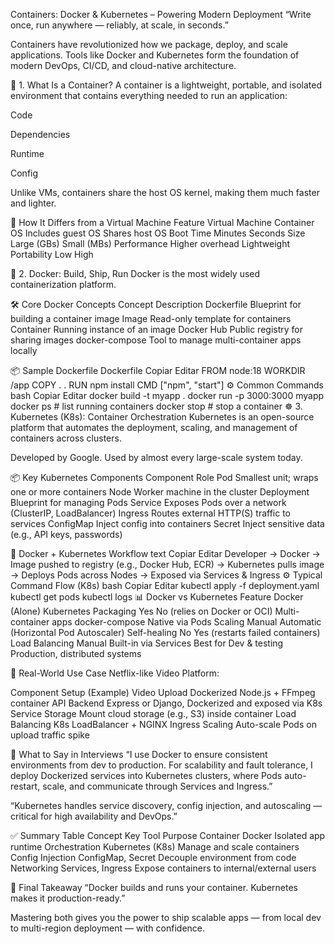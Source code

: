 Containers: Docker & Kubernetes – Powering Modern Deployment
“Write once, run anywhere — reliably, at scale, in seconds.”

Containers have revolutionized how we package, deploy, and scale applications. Tools like Docker and Kubernetes form the foundation of modern DevOps, CI/CD, and cloud-native architecture.

🐳 1. What Is a Container?
A container is a lightweight, portable, and isolated environment that contains everything needed to run an application:

Code

Dependencies

Runtime

Config

Unlike VMs, containers share the host OS kernel, making them much faster and lighter.

🧱 How It Differs from a Virtual Machine
Feature	Virtual Machine	Container
OS	Includes guest OS	Shares host OS
Boot Time	Minutes	Seconds
Size	Large (GBs)	Small (MBs)
Performance	Higher overhead	Lightweight
Portability	Low	High

🔧 2. Docker: Build, Ship, Run
Docker is the most widely used containerization platform.

🛠️ Core Docker Concepts
Concept	Description
Dockerfile	Blueprint for building a container image
Image	Read-only template for containers
Container	Running instance of an image
Docker Hub	Public registry for sharing images
docker-compose	Tool to manage multi-container apps locally

📦 Sample Dockerfile
Dockerfile
Copiar
Editar
FROM node:18
WORKDIR /app
COPY . .
RUN npm install
CMD ["npm", "start"]
⚙️ Common Commands
bash
Copiar
Editar
docker build -t myapp .
docker run -p 3000:3000 myapp
docker ps         # list running containers
docker stop <id>  # stop a container
☸️ 3. Kubernetes (K8s): Container Orchestration
Kubernetes is an open-source platform that automates the deployment, scaling, and management of containers across clusters.

Developed by Google. Used by almost every large-scale system today.

📦 Key Kubernetes Components
Component	Role
Pod	Smallest unit; wraps one or more containers
Node	Worker machine in the cluster
Deployment	Blueprint for managing Pods
Service	Exposes Pods over a network (ClusterIP, LoadBalancer)
Ingress	Routes external HTTP(S) traffic to services
ConfigMap	Inject config into containers
Secret	Inject sensitive data (e.g., API keys, passwords)

🔄 Docker + Kubernetes Workflow
text
Copiar
Editar
Developer → Docker → Image pushed to registry (e.g., Docker Hub, ECR)
          → Kubernetes pulls image → Deploys Pods across Nodes
          → Exposed via Services & Ingress
⚙️ Typical Command Flow (K8s)
bash
Copiar
Editar
kubectl apply -f deployment.yaml
kubectl get pods
kubectl logs <pod-name>
📊 Docker vs Kubernetes
Feature	Docker (Alone)	Kubernetes
Packaging	Yes	No (relies on Docker or OCI)
Multi-container apps	docker-compose	Native via Pods
Scaling	Manual	Automatic (Horizontal Pod Autoscaler)
Self-healing	No	Yes (restarts failed containers)
Load Balancing	Manual	Built-in via Services
Best for	Dev & testing	Production, distributed systems

🧪 Real-World Use Case
Netflix-like Video Platform:

Component	Setup (Example)
Video Upload	Dockerized Node.js + FFmpeg container
API Backend	Express or Django, Dockerized and exposed via K8s Service
Storage	Mount cloud storage (e.g., S3) inside container
Load Balancing	K8s LoadBalancer + NGINX Ingress
Scaling	Auto-scale Pods on upload traffic spike

💬 What to Say in Interviews
“I use Docker to ensure consistent environments from dev to production. For scalability and fault tolerance, I deploy Dockerized services into Kubernetes clusters, where Pods auto-restart, scale, and communicate through Services and Ingress.”

“Kubernetes handles service discovery, config injection, and autoscaling — critical for high availability and DevOps.”

✅ Summary Table
Concept	Key Tool	Purpose
Container	Docker	Isolated app runtime
Orchestration	Kubernetes (K8s)	Manage and scale containers
Config Injection	ConfigMap, Secret	Decouple environment from code
Networking	Services, Ingress	Expose containers to internal/external users

🏁 Final Takeaway
“Docker builds and runs your container. Kubernetes makes it production-ready.”

Mastering both gives you the power to ship scalable apps — from local dev to multi-region deployment — with confidence.


